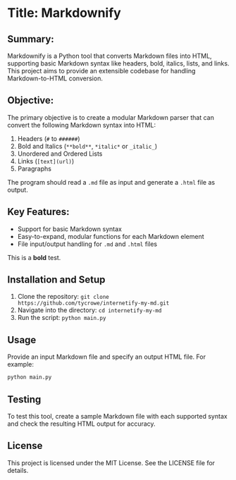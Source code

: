 # Title: Markdownify

## Summary:
Markdownify is a Python tool that converts Markdown files into HTML, supporting basic Markdown syntax like headers, bold, italics, lists, and links. This project aims to provide an extensible codebase for handling Markdown-to-HTML conversion.

## Objective:
The primary objective is to create a modular Markdown parser that can convert the following Markdown syntax into HTML:
1. Headers (`#` to `######`)
2. Bold and Italics (`**bold**`, `*italic*` or `_italic_`)
3. Unordered and Ordered Lists
4. Links (`[text](url)`)
5. Paragraphs

The program should read a `.md` file as input and generate a `.html` file as output.

## Key Features:
- Support for basic Markdown syntax
- Easy-to-expand, modular functions for each Markdown element
- File input/output handling for `.md` and `.html` files

This is a **bold** test.

## Installation and Setup
1. Clone the repository: `git clone https://github.com/tycrowe/internetify-my-md.git`
2. Navigate into the directory: `cd internetify-my-md`
3. Run the script: `python main.py`

## Usage
Provide an input Markdown file and specify an output HTML file. For example:
```bash
python main.py
```

## Testing
To test this tool, create a sample Markdown file with each supported syntax and check the resulting HTML output for accuracy.

## License
This project is licensed under the MIT License. See the LICENSE file for details.